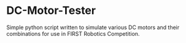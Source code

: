 # DC-Motor-Tester

Simple python script written to simulate various DC motors and their combinations for use in FIRST Robotics Competition. 
